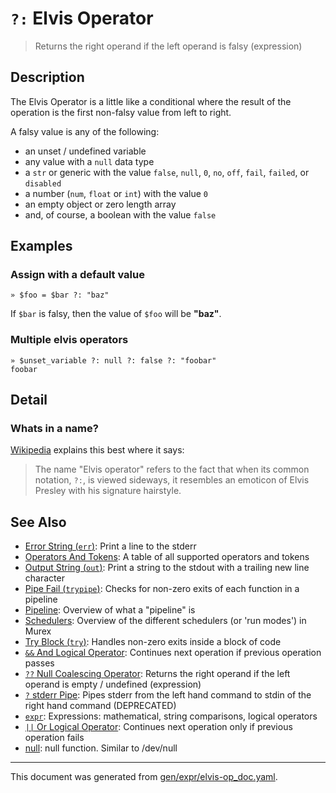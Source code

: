 # `?:` Elvis Operator

> Returns the right operand if the left operand is falsy (expression)

## Description

The Elvis Operator is a little like a conditional where the result of the
operation is the first non-falsy value from left to right.

A falsy value is any of the following:

* an unset / undefined variable
* any value with a `null` data type
* a `str` or generic with the value `false`, `null`, `0`, `no`, `off`, `fail`,
  `failed`, or `disabled`
* a number (`num`, `float` or `int`) with the value `0`
* an empty object or zero length array 
* and, of course, a boolean with the value `false`



## Examples

### Assign with a default value

```
» $foo = $bar ?: "baz"
```

If `$bar` is falsy, then the value of `$foo` will be **"baz"**.

### Multiple elvis operators

```
» $unset_variable ?: null ?: false ?: "foobar"
foobar
```

## Detail

### Whats in a name?

[Wikipedia](https://en.wikipedia.org/wiki/Elvis_operator) explains this best
where it says:

> The name "Elvis operator" refers to the fact that when its common notation,
> `?:`, is viewed sideways, it resembles an emoticon of Elvis Presley with his
> signature hairstyle.

## See Also

* [Error String (`err`)](../commands/err.md):
  Print a line to the stderr
* [Operators And Tokens](../user-guide/operators-and-tokens.md):
  A table of all supported operators and tokens
* [Output String (`out`)](../commands/out.md):
  Print a string to the stdout with a trailing new line character
* [Pipe Fail (`trypipe`)](../commands/trypipe.md):
  Checks for non-zero exits of each function in a pipeline
* [Pipeline](../user-guide/pipeline.md):
  Overview of what a "pipeline" is
* [Schedulers](../user-guide/schedulers.md):
  Overview of the different schedulers (or 'run modes') in Murex
* [Try Block (`try`)](../commands/try.md):
  Handles non-zero exits inside a block of code
* [`&&` And Logical Operator](../parser/logical-and.md):
  Continues next operation if previous operation passes
* [`??` Null Coalescing Operator](../parser/null-coalescing.md):
  Returns the right operand if the left operand is empty / undefined (expression)
* [`?` stderr Pipe](../parser/pipe-err.md):
  Pipes stderr from the left hand command to stdin of the right hand command (DEPRECATED)
* [`expr`](../commands/expr.md):
  Expressions: mathematical, string comparisons, logical operators
* [`||` Or Logical Operator](../parser/logical-or.md):
  Continues next operation only if previous operation fails
* [null](../commands/devnull.md):
  null function. Similar to /dev/null

<hr/>

This document was generated from [gen/expr/elvis-op_doc.yaml](https://github.com/lmorg/murex/blob/master/gen/expr/elvis-op_doc.yaml).